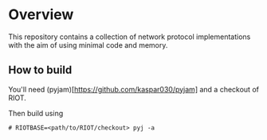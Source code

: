 # Overview

This repository contains a collection of network protocol implementations with the aim of using minimal code and memory.

## How to build

You'll need (pyjam)[https://github.com/kaspar030/pyjam] and a checkout of RIOT.

Then build using

    # RIOTBASE=<path/to/RIOT/checkout> pyj -a

